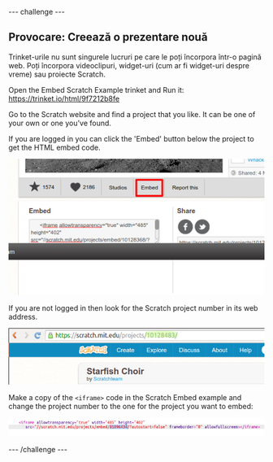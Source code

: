 \--- challenge \---

## Provocare: Creează o prezentare nouă

Trinket-urile nu sunt singurele lucruri pe care le poți încorpora într-o pagină web. Poți încorpora videoclipuri, widget-uri (cum ar fi widget-uri despre vreme) sau proiecte Scratch.

Open the Embed Scratch Example trinket and Run it: <https://trinket.io/html/9f7212b8fe>

Go to the Scratch website and find a project that you like. It can be one of your own or one you've found.

If you are logged in you can click the 'Embed' button below the project to get the HTML embed code.

![screenshot](images/scratch-embed.png)

If you are not logged in then look for the Scratch project number in its web address.

![screenshot](images/scratch-project-number.png)

Make a copy of the `<iframe>` code in the Scratch Embed example and change the project number to the one for the project you want to embed:

![screenshot](images/scratch-iframe.png)

\--- /challenge \---
